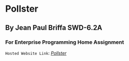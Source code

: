 # Pollster
## By Jean Paul Briffa SWD-6.2A
### For Enterprise Programming Home Assignment

`Hosted Website Link`: _[Pollster](http://jpbriffa-001-site1.jtempurl.com)_

